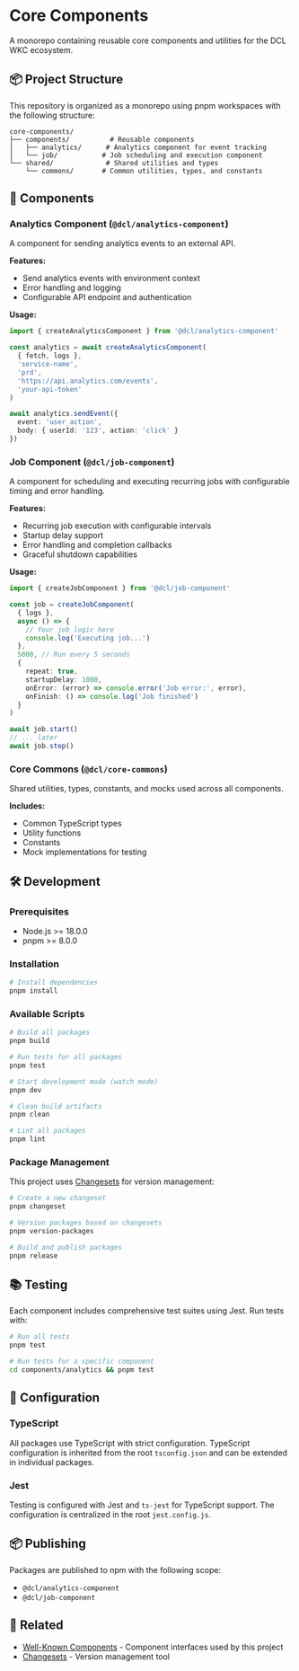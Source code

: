 # Core Components

A monorepo containing reusable core components and utilities for the DCL WKC ecosystem.

## 📦 Project Structure

This repository is organized as a monorepo using pnpm workspaces with the following structure:

```
core-components/
├── components/          # Reusable components
│   ├── analytics/      # Analytics component for event tracking
│   └── job/           # Job scheduling and execution component
└── shared/             # Shared utilities and types
    └── commons/       # Common utilities, types, and constants
```

## 🚀 Components

### Analytics Component (`@dcl/analytics-component`)

A component for sending analytics events to an external API.

**Features:**

- Send analytics events with environment context
- Error handling and logging
- Configurable API endpoint and authentication

**Usage:**

```typescript
import { createAnalyticsComponent } from '@dcl/analytics-component'

const analytics = await createAnalyticsComponent(
  { fetch, logs },
  'service-name',
  'prd',
  'https://api.analytics.com/events',
  'your-api-token'
)

await analytics.sendEvent({
  event: 'user_action',
  body: { userId: '123', action: 'click' }
})
```

### Job Component (`@dcl/job-component`)

A component for scheduling and executing recurring jobs with configurable timing and error handling.

**Features:**

- Recurring job execution with configurable intervals
- Startup delay support
- Error handling and completion callbacks
- Graceful shutdown capabilities

**Usage:**

```typescript
import { createJobComponent } from '@dcl/job-component'

const job = createJobComponent(
  { logs },
  async () => {
    // Your job logic here
    console.log('Executing job...')
  },
  5000, // Run every 5 seconds
  {
    repeat: true,
    startupDelay: 1000,
    onError: (error) => console.error('Job error:', error),
    onFinish: () => console.log('Job finished')
  }
)

await job.start()
// ... later
await job.stop()
```

### Core Commons (`@dcl/core-commons`)

Shared utilities, types, constants, and mocks used across all components.

**Includes:**

- Common TypeScript types
- Utility functions
- Constants
- Mock implementations for testing

## 🛠️ Development

### Prerequisites

- Node.js >= 18.0.0
- pnpm >= 8.0.0

### Installation

```bash
# Install dependencies
pnpm install
```

### Available Scripts

```bash
# Build all packages
pnpm build

# Run tests for all packages
pnpm test

# Start development mode (watch mode)
pnpm dev

# Clean build artifacts
pnpm clean

# Lint all packages
pnpm lint
```

### Package Management

This project uses [Changesets](https://github.com/changesets/changesets) for version management:

```bash
# Create a new changeset
pnpm changeset

# Version packages based on changesets
pnpm version-packages

# Build and publish packages
pnpm release
```

## 📚 Testing

Each component includes comprehensive test suites using Jest. Run tests with:

```bash
# Run all tests
pnpm test

# Run tests for a specific component
cd components/analytics && pnpm test
```

## 🔧 Configuration

### TypeScript

All packages use TypeScript with strict configuration. TypeScript configuration is inherited from the root `tsconfig.json` and can be extended in individual packages.

### Jest

Testing is configured with Jest and `ts-jest` for TypeScript support. The configuration is centralized in the root `jest.config.js`.

## 📦 Publishing

Packages are published to npm with the following scope:

- `@dcl/analytics-component`
- `@dcl/job-component`

## 🔗 Related

- [Well-Known Components](https://github.com/well-known-components/interfaces) - Component interfaces used by this project
- [Changesets](https://github.com/changesets/changesets) - Version management tool
